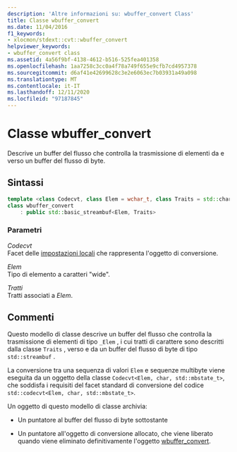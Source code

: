 ```yaml
---
description: 'Altre informazioni su: wbuffer_convert Class'
title: Classe wbuffer_convert
ms.date: 11/04/2016
f1_keywords:
- xlocmon/stdext::cvt::wbuffer_convert
helpviewer_keywords:
- wbuffer_convert class
ms.assetid: 4a56f9bf-4138-4612-b516-525fea401358
ms.openlocfilehash: 1aa7258c3cc0a4f78a749f655e9cfb7cd4957378
ms.sourcegitcommit: d6af41e42699628c3e2e6063ec7b03931a49a098
ms.translationtype: MT
ms.contentlocale: it-IT
ms.lasthandoff: 12/11/2020
ms.locfileid: "97187845"
---
```

# <a name="wbuffer_convert-class"></a>Classe wbuffer_convert

Descrive un buffer del flusso che controlla la trasmissione di elementi da e verso un buffer del flusso di byte.

## <a name="syntax"></a>Sintassi

```cpp
template <class Codecvt, class Elem = wchar_t, class Traits = std::char_traits<Elem>>
class wbuffer_convert
    : public std::basic_streambuf<Elem, Traits>
```

### <a name="parameters"></a>Parametri

*Codecvt*\
Facet delle [impostazioni locali](../standard-library/locale-class.md) che rappresenta l'oggetto di conversione.

*Elem*\
Tipo di elemento a caratteri "wide".

*Tratti*\
Tratti associati a *Elem*.

## <a name="remarks"></a>Commenti

Questo modello di classe descrive un buffer del flusso che controlla la trasmissione di elementi di tipo `_Elem` , i cui tratti di carattere sono descritti dalla classe `Traits` , verso e da un buffer del flusso di byte di tipo `std::streambuf` .

La conversione tra una sequenza di valori `Elem` e sequenze multibyte viene eseguita da un oggetto della classe `Codecvt<Elem, char, std::mbstate_t>`, che soddisfa i requisiti del facet standard di conversione del codice `std::codecvt<Elem, char, std::mbstate_t>`.

Un oggetto di questo modello di classe archivia:

- Un puntatore al buffer del flusso di byte sottostante

- Un puntatore all'oggetto di conversione allocato, che viene liberato quando viene eliminato definitivamente l'oggetto [wbuffer_convert](../standard-library/wbuffer-convert-class.md).
